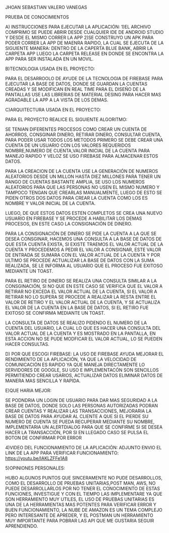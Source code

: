 JHOAN SEBASTIAN VALERO VANEGAS 
 
 PRUEBA DE CONOCIMIENTOS
 
A) INSTRUCCIONES PARA EJECUTAR LA APLICACIÓN:
  1)EL ARCHIVO COMPRIMO SE PUEDE ABRIR DESDE CUALQUIER IDE DE ANDROID STUDIO Y DESDE EL MISMO CORRER LA APP
  2)SE CONSTRUYO UN APK PARA PODER CORRER LA APP DE MAENRA RAPIDO, LA CUAL SE EJECUTA DE LA SIGUIENTE MANERA:
    DENTRO DE LA CAPERTA BLUE BANK, ABRIR LA CARPETA APP LUEGO LA CARPETA RELEASE EN DONDE SE ENCONTRA LA APP PARA SER INSTALADA EN UN MOVIL.

B)TECNOLOGIA USADA EN EL PROYECTO:

PARA EL DESARROOLO DE AYUDE DE LA TECNOLOGIA DE FIREBASE PARA EJECUTAR LA BASE DE DATOS, DONDE SE GUARDAN LA CUENTAS CREADAS Y SE MODIFICAN EN REAL TIME
PARA EL DISEÑO DE LA PANTALLAS USE LAS LIBRERIAS DE MATERIAL DESING PARA HACER MAS AGRADABLE LA APP A LA VISTA DE LOS DEMAS.

C)ARQUITECTURA USADA EN EL PROYECTO:

PARA EL PROYECTO REALICE EL SIGUIENTE ALGORITMO:

SE TENIAN DIFERENTES PROCESOS COMO CREAR UN CUENTA DE AHORROS, CONSGINAR DINERO, RETIRAR DINERO, CONSULTAR CUENTA, PARA PODER USAR TODOS LOS METODOS PRIMERO SE DEBE CREAR
UNA CUENTA DE UN USUARIO CON LOS VALORES REQUERIDOS NOMBRE,NUMERO DE CUENTA,VALOR INICIAL DE LA CUENTA PARA MANEJO RAPIDO Y VELOZ SE USO FIREBASE PARA ALMACENAR ESTOS DATOS.

PARA LA CREACION DE LA CUENTA USE LA GENERACIÓN DE NUMEROS ALEATORIOS DESDE UN MILLON HASTA DIEZ MILLONES PARA TENER UN RANGO DE CUENTAS BASTANTE AMPLIA, SE USO LOS NUMEROS 
ALEATORIOS PARA QUE LAS PERSONAS NO USEN EL MISMO NUMERO Y TAMPOCO TENGAN QUE CREARLAS MANUALMENTE, LUEGO DE ESTO SE PIDEN OTROS DOS DATOS PARA CREAR LA CUENTA COMO LOS ES NOMBRE
Y VALOR INICIAL DE LA CUENTA.

LUEGO, DE QUE ESTOS DATOS ESTEN COMPLETOS SE CREA UNA NUEVO USUARIO EN FIREBASE Y SE PROCEDE A HABILITAR LOS DEMAS PROCESOS, EN ESTE CASO LA CONSIGNACIÓN DE DINERO.

PARA LA CONSIGNACIÓN DE DINERO SE PIDE LA CUENTA A LA QUE SE DESEA CONSGINAR, HACEMOS UNA CONSULTA A LA BASE DE DATOS DE QUE ESTA CUENTA EXISTA, SI EXISTE TRAEMOS EL VALOR ACTUAL DE LA CUENTA Y 
PROCEDEMOS A PEDIR EL VALOR A CONSIGNAR, ESTE VALOR DE ENTRADA SE SUMARA CON EL VALOR ACTUAL DE LA CUENTA Y POR ULTIMO SE PROCEDE ACTUALIZAR LA BASE DE DATOS CON LA SUMA REALIZADA, SE LE INFORMA AL
USUARIO QUE EL PROCESO FUE EXITOSO MEDIANTE UN TOAST.

PARA EL RETIRO DE DINERO SE REALIZA UNA CONSULTA SIMILAR A LA CONSGINACIÓN, SI NO QUE EN ESTE CASO SE VERIFICA QUE EL VALOR A RETIRAR NO EXCEDA EL VALOR ACTUAL DE LA CUENTA, SI EL VALOR A RETIRAR NO LO SUPERA
SE PROCEDE A REALIZAR LA RESTA ENTRE EL VALOR DE RETIRO Y EL VALOR ACTUAL DE LA CUENTA, Y SE ACTUALIZA EL VALOR DE LA CUENTA EN LA BASE DE DATOS, SI EL RETIRO FUE EXITOSO SE CONFIRMA MEDIANTE UN TOAST.

LA CONSULTA DE DATOS SE REALIZO PIDENDO EL NUMERO DE LA CUENTA DEL USUARIO, LA CUAL LO QUE ES HACER UNA CONSULTA DEL VALOR ACTUAL DE LA CUENTA Y ES MOSTRADO EN LA PANTALLA, EN ESTA ACCION NO SE PUDE MODFICAR
EL VALOR ACTUAL, LO SE PUEDEN HACER CONSULTAS.


D) POR QUE ESCOGI FIREBASE:
LA USO DE FIREBASE AYUDA MEJORAR EL RENDIMIENTO DE LA APLICACIÓN, YA QUE LA VELOCIDAD DE COMUNICACIÓN ES RAPIDO YA QUE MANEJA DIRECTAMENTE LO SERVIDORES DE GOOGLE, SU USO E IMPLEMENTACÓN SON SENCILLOS PERMITIENDO
CREAR USARIOS, ACTUALIZAR DATOS ELIMINAR DATOS DE MANERA MAS SENCILLA Y RAPIDA.

E)QUE HARIA MEJOR:

SE PODNDRIA UN LOGIN DE USUARIO PARA DAR MAS SEGURIDAD A LA BASE DE DATOS, DONDE SOLO LAS PERSONAS AUTORIZADAS PODRAN CREAR CUENTAS Y REALIZAR LAS TRANSACCIONES, MEJORARIA LA BASE DE DATOS PARA AYUDAR AL CLIENTE A QUE 
SI EL PIERDE SU NUMERO DE CUENTA SE PUEDA RECUPERAR MEDIANTE SU NOMBRE, IMPLEMENTARIA UN ALERTDIALOG PARA QUE SE CONFIRME SI SE DESEA HACER LA TRANSACCIÓN, POR SI EN LLEGADO CASO SE PULSA EL BOTON DE CONFIRMAR POR ERROR

4)VIDEO DEL FUNCIONAMIENTO DE LA APLICACIÓN:
ADJUNTO ENVIO EL LINK DE LA APP PARA VERIFICAR FUNCIONAMIENTO:
https://youtu.be/IAKLZFFe1A8

5)OPINIONES PERSONALES:

HUBO ALGUNOS PUNTOS QUE SINCERAMENTE NO PUDE DESARROLLOS, COMO EL DESARROLLO DE PRUEBAS UNITARIAS,POST MAN, AWS, NO PUEDE DESARROLLARLOS POR NO TENER EL CONOCIMIENTO DE ESTAS FUNCIONES, INVESTIGUE Y CON EL TIEMPO LAS IMPLEMENTARE 
YA QUE SON HERRAMIENTO MUY UTILES, EL USO DE PRUEBAS UNITARIAS ES UNA DE LA HERRAMIENTAS MAS POTENTES PARA VERIFICAR ERROR Y BUEN FUNCIONAMIENTO, LA NUBE DE AMAZON ES UN TEMA COMPLEJO PERO INTERESANTE DE APREDER, Y EL POSTMAN UN HERRAMIENTO MUY
IMPORTANTE PARA POBRAR LAS API QUE ME GUSTARIA SEGUIR APRENDIENDO.
